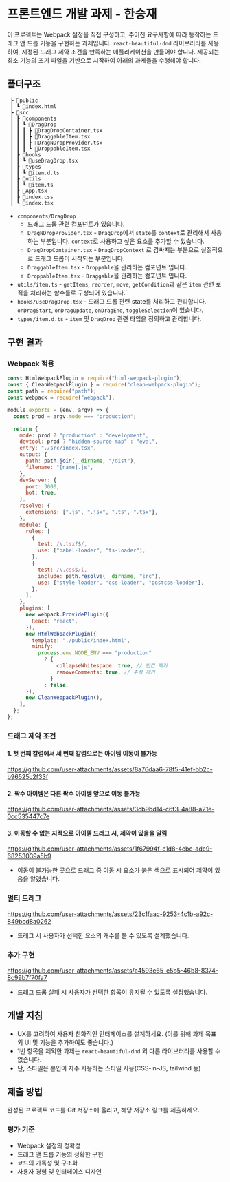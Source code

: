 # 프론트엔드 개발 과제 - 한승재

이 프로젝트는 Webpack 설정을 직접 구성하고, 주어진 요구사항에 따라 동작하는 드래그 앤 드롭 기능을 구현하는 과제입니다. `react-beautiful-dnd` 라이브러리를 사용하여, 지정된 드래그 제약 조건을 만족하는 애플리케이션을 만들어야 합니다. 제공되는 최소 기능의 초기 파일을 기반으로 시작하여 아래의 과제들을 수행해야 합니다.

## 폴더구조

```
 ┣ 📂public
 ┃ ┗ 📜index.html
 ┣ 📂src
 ┃ ┣ 📂components
 ┃ ┃ ┗ 📂DragDrop
 ┃ ┃ ┃ ┣ 📜DragDropContainer.tsx
 ┃ ┃ ┃ ┣ 📜DraggableItem.tsx
 ┃ ┃ ┃ ┣ 📜DragNDropProvider.tsx
 ┃ ┃ ┃ ┗ 📜DroppableItem.tsx
 ┃ ┣ 📂hooks
 ┃ ┃ ┗ 📜useDragDrop.tsx
 ┃ ┣ 📂types
 ┃ ┃ ┗ 📜item.d.ts
 ┃ ┣ 📂utils
 ┃ ┃ ┗ 📜item.ts
 ┃ ┣ 📜App.tsx
 ┃ ┣ 📜index.css
 ┃ ┗ 📜index.tsx
```


- `components/DragDrop`
  - 드래그 드롭 관련 컴포넌트가 있습니다.
  - `DragNDropProvider.tsx` - `DragDrop`에서 `state`를 `context`로 관리해서 사용하는 부분입니다. `context`로 사용하고 싶은 요소를 추가할 수 있습니다. 
  - `DragDropContainer.tsx` - `DragDropContext` 로 감싸지는 부분으로 실질적으로 드래그 드롭이 시작되는 부분입니다.
  - `DraggableItem.tsx` - `Droppable`을 관리하는 컴포넌트 입니다.
  - `DroppableItem.tsx` - `Draggable`을 관리하는 컴포넌트 입니다.
- `utils/item.ts` - `getItems`, `reorder`, `move`, `getCondition`과 같은 `item` 관련 로직을 처리하는 함수들로 구성되어 있습니다.`
- `hooks/useDragDrop.tsx` - 드래그 드롭 관련 state를 처리하고 관리합니다. `onDragStart`, `onDragUpdate`, `onDragEnd`, `toggleSelection`이 있습니다.
- `types/item.d.ts` - `item` 및 `DragDrop` 관련 타입을 정의하고 관리합니다.

## 구현 결과

### Webpack 적용

```javascript
const HtmlWebpackPlugin = require("html-webpack-plugin");
const { CleanWebpackPlugin } = require("clean-webpack-plugin");
const path = require("path");
const webpack = require("webpack");

module.exports = (env, argv) => {
  const prod = argv.mode === "production";

  return {
    mode: prod ? "production" : "development",
    devtool: prod ? "hidden-source-map" : "eval",
    entry: "./src/index.tsx",
    output: {
      path: path.join(__dirname, "/dist"),
      filename: "[name].js",
    },
    devServer: {
      port: 3000,
      hot: true,
    },
    resolve: {
      extensions: [".js", ".jsx", ".ts", ".tsx"],
    },
    module: {
      rules: [
        {
          test: /\.tsx?$/,
          use: ["babel-loader", "ts-loader"],
        },
        {
          test: /\.css$/i,
          include: path.resolve(__dirname, "src"),
          use: ["style-loader", "css-loader", "postcss-loader"],
        },
      ],
    },
    plugins: [
      new webpack.ProvidePlugin({
        React: "react",
      }),
      new HtmlWebpackPlugin({
        template: "./public/index.html",
        minify:
          process.env.NODE_ENV === "production"
            ? {
                collapseWhitespace: true, // 빈칸 제거
                removeComments: true, // 주석 제거
              }
            : false,
      }),
      new CleanWebpackPlugin(),
    ],
  };
};
```

### 드래그 제약 조건

#### 1. 첫 번째 칼럼에서 세 번째 칼럼으로는 아이템 이동이 불가능

https://github.com/user-attachments/assets/8a76daa6-78f5-41ef-bb2c-b96525c2f33f

#### 2. 짝수 아이템은 다른 짝수 아이템 앞으로 이동 불가능

https://github.com/user-attachments/assets/3cb9bd14-c6f3-4a88-a21e-0cc535447c7e

#### 3. 이동할 수 없는 지적으로 아이템 드래그 시, 제약이 있을을 알림

https://github.com/user-attachments/assets/1f67994f-c1d8-4cbc-ade9-68253039a5b9

- 이동이 불가능한 곳으로 드래그 중 이동 시 요소가 붉은 색으로 표시되어 제약이 있음을 알렸습니다.
### 멀티 드래그

https://github.com/user-attachments/assets/23c1faac-9253-4c1b-a92c-849bcd8a0262

- 드래그 시 사용자가 선택한 요소의 개수를 볼 수 있도록 설계했습니다.

### 추가 구현

https://github.com/user-attachments/assets/a4593e65-e5b5-46b8-8374-8c99b7f70fa7

- 드래그 드롭 실패 시 사용자가 선택한 항목이 유지될 수 있도록 설정했습니다.

## 개발 지침

- UX를 고려하여 사용자 친화적인 인터페이스를 설계하세요. (이를 위해 과제 목표 외 UI 및 기능을 추가하여도 좋습니다.)
- 1번 항목을 제외한 과제는 `react-beautiful-dnd` 외 다른 라이브러리를 사용할 수 없습니다.
- 단, 스타일은 본인이 자주 사용하는 스타일 사용(CSS-in-JS, tailwind 등)

## 제출 방법

완성된 프로젝트 코드를 Git 저장소에 올리고, 해당 저장소 링크를 제출하세요.

### 평가 기준

- Webpack 설정의 정확성
- 드래그 앤 드롭 기능의 정확한 구현
- 코드의 가독성 및 구조화
- 사용자 경험 및 인터페이스 디자인
